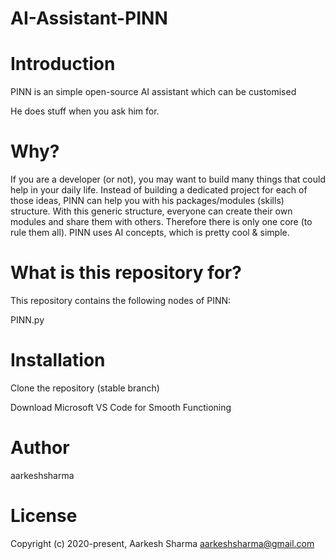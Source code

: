 # AI-Assistant-PINN

# Introduction
PINN is an simple open-source AI assistant which can be customised 

He does stuff when you ask him for. 

# Why?
If you are a developer (or not), you may want to build many things that could help in your daily life. Instead of building a dedicated project for each of those ideas, PINN can help you with his packages/modules (skills) structure.
With this generic structure, everyone can create their own modules and share them with others. Therefore there is only one core (to rule them all).
PINN uses AI concepts, which is pretty cool & simple.

# What is this repository for?
This repository contains the following nodes of PINN:

PINN.py

# Installation
Clone the repository (stable branch)

Download Microsoft VS Code for Smooth Functioning

# Author

aarkeshsharma

# License

Copyright (c) 2020-present, Aarkesh Sharma aarkeshsharma@gmail.com
